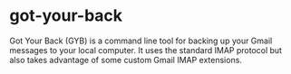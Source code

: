 got-your-back
=============

Got Your Back (GYB) is a command line tool for backing up your Gmail messages to your local computer. It uses the standard IMAP protocol but also takes advantage of some custom Gmail IMAP extensions.
